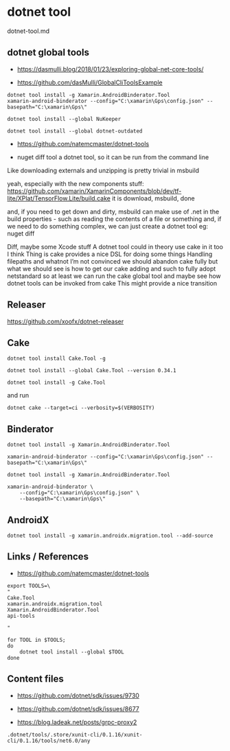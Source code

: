 # dotnet tool

dotnet-tool.md 

## dotnet global tools

*   https://dasmulli.blog/2018/01/23/exploring-global-net-core-tools/

*   https://github.com/dasMulli/GlobalCliToolsExample


```
dotnet tool install -g Xamarin.AndroidBinderator.Tool
xamarin-android-binderator --config="C:\xamarin\Gps\config.json" --basepath="C:\xamarin\Gps\"
```

```
dotnet tool install --global NuKeeper

dotnet tool install --global dotnet-outdated
```

*   https://github.com/natemcmaster/dotnet-tools


*   nuget diff tool a dotnet tool, so it can be run from the command line

Like downloading externals and unzipping is pretty trivial in msbuild

yeah, especially with the new components stuff:
https://github.com/xamarin/XamarinComponents/blob/dev/tf-lite/XPlat/TensorFlow.Lite/build.cake
it is download, msbuild, done

and, if you need to get down and dirty, msbuild can make use of .net in the build properties - 
such as reading the contents of a file or something
and, if we need to do something complex, we can just create a dotnet tool
eg: nuget diff

Diff, maybe some Xcode stuff
A dotnet tool could in theory use cake in it too I think
Thing is cake provides a nice DSL for doing some things
Handling filepaths and whatnot
I’m not convinced we should abandon cake fully but what we should see is how to get our cake 
adding and such to fully adopt netstandard so at least we can run the cake global tool and 
maybe see how dotnet tools can be invoked from cake
This might provide a nice transition

## Releaser

https://github.com/xoofx/dotnet-releaser

## Cake

```
dotnet tool install Cake.Tool -g
```

```
dotnet tool install --global Cake.Tool --version 0.34.1
```

```
dotnet tool install -g Cake.Tool
```

 and run 
 
```
dotnet cake --target=ci --verbosity=$(VERBOSITY)
```

## Binderator

```
dotnet tool install -g Xamarin.AndroidBinderator.Tool
```

```
xamarin-android-binderator --config="C:\xamarin\Gps\config.json" --basepath="C:\xamarin\Gps\"
```

```
dotnet tool install -g Xamarin.AndroidBinderator.Tool
```

```
xamarin-android-binderator \
    --config="C:\xamarin\Gps\config.json" \
    --basepath="C:\xamarin\Gps\"
```

## AndroidX

```
dotnet tool install -g xamarin.androidx.migration.tool --add-source
```

## Links / References

*   https://github.com/natemcmaster/dotnet-tools



```
export TOOLS=\
"
Cake.Tool
xamarin.androidx.migration.tool
Xamarin.AndroidBinderator.Tool
api-tools

"

for TOOL in $TOOLS;
do
    dotnet tool install --global $TOOL
done

```

## Content files

*   https://github.com/dotnet/sdk/issues/9730

*   https://github.com/dotnet/sdk/issues/8677

*   https://blog.ladeak.net/posts/grpc-proxy2

```
.dotnet/tools/.store/xunit-cli/0.1.16/xunit-cli/0.1.16/tools/net6.0/any 
```